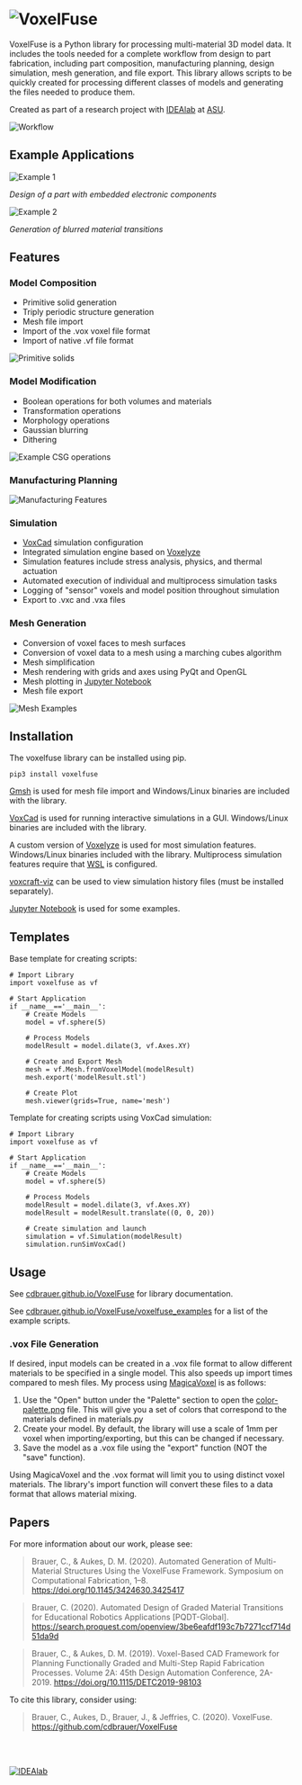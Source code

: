 # ![VoxelFuse](images/logo.png?raw=true)

VoxelFuse is a Python library for processing multi-material 3D model data. It includes the tools needed for a complete workflow from design to part fabrication, including part composition, manufacturing planning, design simulation, mesh generation, and file export. This library allows scripts to be quickly created for processing different classes of models and generating the files needed to produce them.  

Created as part of a research project with [IDEAlab](http://idealab.asu.edu) at [ASU](https://www.asu.edu/).

![Workflow](images/workflow.png?raw=true)

## Example Applications

![Example 1](images/embedded-joint.png?raw=true)

*Design of a part with embedded electronic components*

![Example 2](images/blurring.png?raw=true)

*Generation of blurred material transitions*

## Features

### Model Composition

- Primitive solid generation
- Triply periodic structure generation
- Mesh file import
- Import of the .vox voxel file format  
- Import of native .vf file format 

![Primitive solids](images/primitives.png?raw=true)

### Model Modification 
  
- Boolean operations for both volumes and materials
- Transformation operations
- Morphology operations
- Gaussian blurring
- Dithering

![Example CSG operations](images/csg.png?raw=true)

### Manufacturing Planning

![Manufacturing Features](images/manufacturing-features.png?raw=true)

### Simulation

- [VoxCad](https://www.creativemachineslab.com/voxcad.html) simulation configuration
- Integrated simulation engine based on [Voxelyze](https://github.com/jonhiller/Voxelyze)
- Simulation features include stress analysis, physics, and thermal actuation
- Automated execution of individual and multiprocess simulation tasks
- Logging of "sensor" voxels and model position throughout simulation
- Export to .vxc and .vxa files

### Mesh Generation

- Conversion of voxel faces to mesh surfaces
- Conversion of voxel data to a mesh using a marching cubes algorithm
- Mesh simplification
- Mesh rendering with grids and axes using PyQt and OpenGL
- Mesh plotting in [Jupyter Notebook](https://jupyter.org/)
- Mesh file export

![Mesh Examples](images/mesh_types.png?raw=true)

## Installation

The voxelfuse library can be installed using pip.

    pip3 install voxelfuse

[Gmsh](http://gmsh.info/) is used for mesh file import and Windows/Linux binaries are included with the library.

[VoxCad](https://www.creativemachineslab.com/voxcad.html) is used for running interactive simulations in a GUI. Windows/Linux binaries are included with the library.

A custom version of [Voxelyze](https://github.com/jonhiller/Voxelyze) is used for most simulation features. Windows/Linux binaries included with the library. Multiprocess simulation features require that [WSL](https://docs.microsoft.com/en-us/windows/wsl/install-win10) is configured.

[voxcraft-viz](https://github.com/voxcraft/voxcraft-viz) can be used to view simulation history files (must be installed separately).

[Jupyter Notebook](https://jupyter.org/) is used for some examples.

## Templates

Base template for creating scripts:

    # Import Library
    import voxelfuse as vf
    
    # Start Application
    if __name__=='__main__':
        # Create Models
        model = vf.sphere(5)
    
        # Process Models
        modelResult = model.dilate(3, vf.Axes.XY)
    
        # Create and Export Mesh
        mesh = vf.Mesh.fromVoxelModel(modelResult)
        mesh.export('modelResult.stl')
    
        # Create Plot
        mesh.viewer(grids=True, name='mesh')

Template for creating scripts using VoxCad simulation:

    # Import Library
    import voxelfuse as vf
    
    # Start Application
    if __name__=='__main__':
        # Create Models
        model = vf.sphere(5)
    
        # Process Models
        modelResult = model.dilate(3, vf.Axes.XY)
        modelResult = modelResult.translate((0, 0, 20))
    
        # Create simulation and launch
        simulation = vf.Simulation(modelResult)
        simulation.runSimVoxCad()

## Usage

See [cdbrauer.github.io/VoxelFuse](https://cdbrauer.github.io/VoxelFuse/) for library documentation.

See [cdbrauer.github.io/VoxelFuse/voxelfuse_examples](https://cdbrauer.github.io/VoxelFuse/voxelfuse_examples/)
for a list of the example scripts.

### .vox File Generation
If desired, input models can be created in a .vox file format to allow different materials to be specified in a single model.  This also speeds up import times compared to mesh files. My process using [MagicaVoxel](https://ephtracy.github.io) is as follows:

1. Use the "Open" button under the "Palette" section to open the [color-palette.png](../master/images/color-palette.png) file. This will give you a set of colors that correspond to the materials defined in materials.py
2. Create your model. By default, the library will use a scale of 1mm per voxel when importing/exporting, but this can be changed if necessary.
3. Save the model as a .vox file using the "export" function (NOT the "save" function).

Using MagicaVoxel and the .vox format will limit you to using distinct voxel materials. The library's import function will convert these files to a data format that allows material mixing.

## Papers

For more information about our work, please see:

> Brauer, C., & Aukes, D. M. (2020). Automated Generation of Multi-Material Structures Using the VoxelFuse Framework. Symposium on Computational Fabrication, 1–8. https://doi.org/10.1145/3424630.3425417

> Brauer, C. (2020). Automated Design of Graded Material Transitions for Educational Robotics Applications [PQDT-Global]. https://search.proquest.com/openview/3be6eafdf193c7b7271ccf714d51da9d

> Brauer, C., & Aukes, D. M. (2019). Voxel-Based CAD Framework for Planning Functionally Graded and Multi-Step Rapid Fabrication Processes. Volume 2A: 45th Design Automation Conference, 2A-2019. https://doi.org/10.1115/DETC2019-98103

To cite this library, consider using:

> Brauer, C., Aukes, D., Brauer, J., & Jeffries, C. (2020). VoxelFuse. https://github.com/cdbrauer/VoxelFuse

<br/><br/>

<a href="http://idealab.asu.edu/" target="_blank">![IDEAlab](../master/images/footer.png?raw=true)</a>
